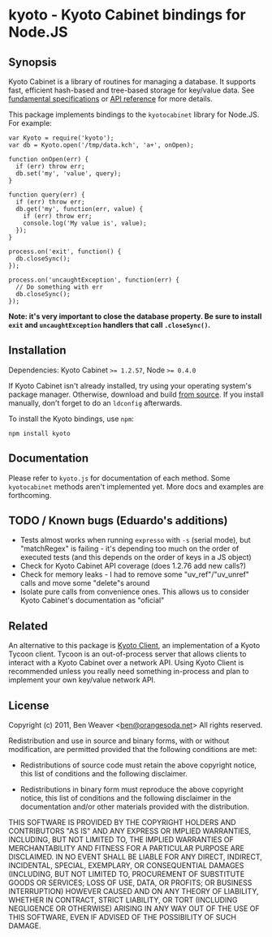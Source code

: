 # kyoto - Kyoto Cabinet bindings for Node.JS #

## Synopsis ##

Kyoto Cabinet is a library of routines for managing a database. It
supports fast, efficient hash-based and tree-based storage for
key/value data. See [fundamental specifications][1] or
[API reference][2] for more details.

This package implements bindings to the `kyotocabinet` library for
Node.JS. For example:

    var Kyoto = require('kyoto');
    var db = Kyoto.open('/tmp/data.kch', 'a+', onOpen);

    function onOpen(err) {
      if (err) throw err;
      db.set('my', 'value', query);
    }

    function query(err) {
      if (err) throw err;
      db.get('my', function(err, value) {
        if (err) throw err;
        console.log('My value is', value);
      });
    }

    process.on('exit', function() {
      db.closeSync();
    });

    process.on('uncaughtException', function(err) {
      // Do something with err
      db.closeSync();
    });

**Note: it's very important to close the database property. Be sure to
  install `exit` and `uncaughtException` handlers that call
  `.closeSync()`.**

[1]: http://fallabs.com/kyotocabinet/spex.html
[2]: http://fallabs.com/kyotocabinet/api/

## Installation ##

Dependencies: Kyoto Cabinet `>= 1.2.57`, Node `>= 0.4.0`

If Kyoto Cabinet isn't already installed, try using your operating
system's package manager. Otherwise, download and build
[from source][3]. If you install manually, don't forget to do an
`ldconfig` afterwards.

To install the Kyoto bindings, use `npm`:

    npm install kyoto

[3]: http://fallabs.com/kyotocabinet/pkg/

## Documentation ##

Please refer to `kyoto.js` for documentation of each method. Some
`kyotocabinet` methods aren't implemented yet. More docs and examples
are forthcoming.

## TODO / Known bugs (Eduardo's additions) ##

* Tests almost works when running `expresso` with `-s` (serial mode),
  but "matchRegex" is failing - it's depending too much on the order
  of executed tests (and this depends on the order of keys in a JS
  object)
* Check for Kyoto Cabinet API coverage (does 1.2.76 add new calls?)
* Check for memory leaks - I had to remove some "uv_ref"/"uv_unref"
  calls and move some "delete"s around
* Isolate pure calls from convenience ones. This allows us to consider
  Kyoto Cabinet's documentation as "oficial"

## Related ##

An alternative to this package is [Kyoto Client][4], an implementation
of a Kyoto Tycoon client. Tycoon is an out-of-process server that
allows clients to interact with a Kyoto Cabinet over a network
API. Using Kyoto Client is recommended unless you really need
something in-process and plan to implement your own key/value network
API.

[4]: http://kyoto-client.org/

## License ##

Copyright (c) 2011, Ben Weaver &lt;ben@orangesoda.net&gt;
All rights reserved.

Redistribution and use in source and binary forms, with or without
modification, are permitted provided that the following conditions are
met:

* Redistributions of source code must retain the above copyright
  notice, this list of conditions and the following disclaimer.

* Redistributions in binary form must reproduce the above copyright
  notice, this list of conditions and the following disclaimer in the
  documentation and/or other materials provided with the distribution.

THIS SOFTWARE IS PROVIDED BY THE COPYRIGHT HOLDERS AND CONTRIBUTORS
"AS IS" AND ANY EXPRESS OR IMPLIED WARRANTIES, INCLUDING, BUT NOT
LIMITED TO, THE IMPLIED WARRANTIES OF MERCHANTABILITY AND FITNESS FOR
A PARTICULAR PURPOSE ARE DISCLAIMED. IN NO EVENT SHALL <COPYRIGHT
HOLDER> BE LIABLE FOR ANY DIRECT, INDIRECT, INCIDENTAL, SPECIAL,
EXEMPLARY, OR CONSEQUENTIAL DAMAGES (INCLUDING, BUT NOT LIMITED TO,
PROCUREMENT OF SUBSTITUTE GOODS OR SERVICES; LOSS OF USE, DATA, OR
PROFITS; OR BUSINESS INTERRUPTION) HOWEVER CAUSED AND ON ANY THEORY OF
LIABILITY, WHETHER IN CONTRACT, STRICT LIABILITY, OR TORT (INCLUDING
NEGLIGENCE OR OTHERWISE) ARISING IN ANY WAY OUT OF THE USE OF THIS
SOFTWARE, EVEN IF ADVISED OF THE POSSIBILITY OF SUCH DAMAGE.


